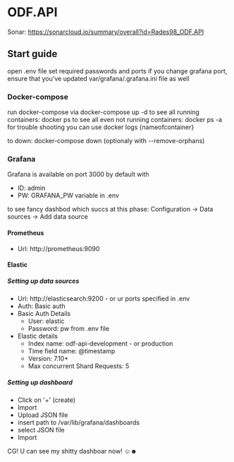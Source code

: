 # ODF.API
Sonar: https://sonarcloud.io/summary/overall?id=Rades98_ODF.API

## Start guide
open .env file
set required passwords and ports
if you change grafana port, ensure that you've updated var/grafana/.grafana.ini file as well

### Docker-compose
run docker-compose via docker-compose up -d
to see all running containers: docker ps
to see all even not running containers: docker ps -a
for trouble shooting you can use docker logs {nameofcontainer}

to down: docker-compose down (optionaly with --remove-orphans)

### Grafana
Grafana is available on port 3000 by default 
with 
- ID: admin 
- PW: GRAFANA_PW variable in .env

to see fancy dashbod which succs at this phase:
Configuration -> Data sources -> Add data source
#### Prometheus
- Url: http://prometheus:9090

#### Elastic
##### Setting up data sources
- Url: http://elasticsearch:9200 - or ur ports specified in .env
- Auth: Basic auth
- Basic Auth Details
  * User: elastic
  * Password: pw from .env file
- Elastic details
  * Index name: odf-api-development - or production
  * Time field name: @timestamp
  * Version: 7.10+
  * Max concurrent Shard Requests: 5

##### Setting up dashboard
- Click on '+' (create)
- Import
- Upload JSON file
- insert path to /var/lib/grafana/dashboards
- select JSON file
- Import

CG! U can see my shitty dashboar now! ☺☻
